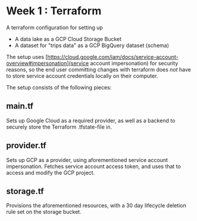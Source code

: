 # Week 1 : Terraform

A terraform configuration for setting up
- A data lake as a GCP Cloud Storage Bucket
- A dataset for "trips data" as a GCP BigQuery dataset (schema)

The setup uses [https://cloud.google.com/iam/docs/service-account-overview#impersonation](service account impersonation) for security reasons, so the end user committing changes with terraform does *not* have to store service account credentials locally on their computer.

The setup consists of the following pieces:

## main.tf

Sets up Google Cloud as a required provider, as well as a backend to securely store the Terraform .tfstate-file in.

## provider.tf

Sets up GCP as a provider, using aforementioned service account impersonation. Fetches service account access token, and uses that to access and modify the GCP project.

## storage.tf

Provisions the aforementioned resources, with a 30 day lifecycle deletion rule set on the storage bucket.
